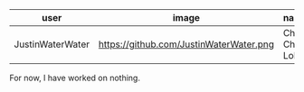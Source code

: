 user | image | name
---- | ----- | -----
JustinWaterWater | https://github.com/JustinWaterWater.png | Choi Chun Lok

For now, I have worked on nothing.
